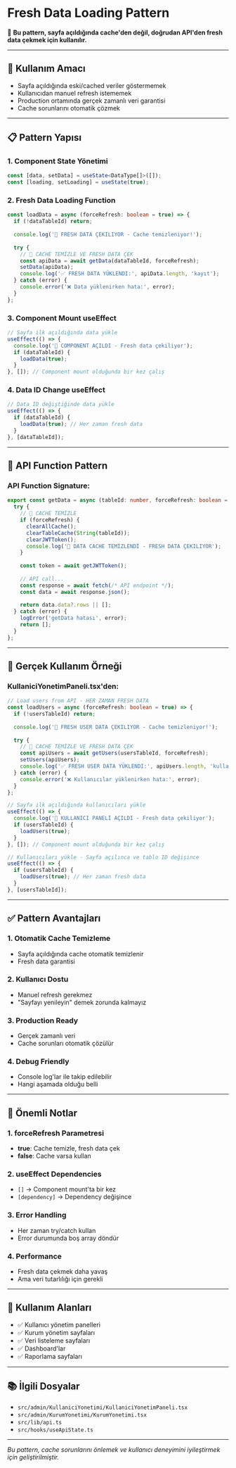 # Fresh Data Loading Pattern

📌 **Bu pattern, sayfa açıldığında cache'den değil, doğrudan API'den fresh data çekmek için kullanılır.**

---

## 🎯 **Kullanım Amacı**

- Sayfa açıldığında eski/cached veriler göstermemek
- Kullanıcıdan manuel refresh istememek
- Production ortamında gerçek zamanlı veri garantisi
- Cache sorunlarını otomatik çözmek

---

## 📋 **Pattern Yapısı**

### 1. **Component State Yönetimi**
```typescript
const [data, setData] = useState<DataType[]>([]);
const [loading, setLoading] = useState(true);
```

### 2. **Fresh Data Loading Function**
```typescript
const loadData = async (forceRefresh: boolean = true) => {
  if (!dataTableId) return;
  
  console.log('🔄 FRESH DATA ÇEKILIYOR - Cache temizleniyor!');
  
  try {
    // 🧹 CACHE TEMİZLE VE FRESH DATA ÇEK
    const apiData = await getData(dataTableId, forceRefresh);
    setData(apiData);
    console.log('✅ FRESH DATA YÜKLENDI:', apiData.length, 'kayıt');
  } catch (error) {
    console.error('❌ Data yüklenirken hata:', error);
  }
};
```

### 3. **Component Mount useEffect**
```typescript
// Sayfa ilk açıldığında data yükle
useEffect(() => {
  console.log('🚀 COMPONENT AÇILDI - Fresh data çekiliyor');
  if (dataTableId) {
    loadData(true);
  }
}, []); // Component mount olduğunda bir kez çalış
```

### 4. **Data ID Change useEffect**
```typescript
// Data ID değiştiğinde data yükle
useEffect(() => {
  if (dataTableId) {
    loadData(true); // Her zaman fresh data
  }
}, [dataTableId]);
```

---

## 🔧 **API Function Pattern**

### API Function Signature:
```typescript
export const getData = async (tableId: number, forceRefresh: boolean = false) => {
  try {
    // 🧹 CACHE TEMİZLE
    if (forceRefresh) {
      clearAllCache();
      clearTableCache(String(tableId));
      clearJWTToken();
      console.log('🧹 DATA CACHE TEMİZLENDİ - FRESH DATA ÇEKILIYOR');
    }
    
    const token = await getJWTToken();
    
    // API call...
    const response = await fetch(/* API endpoint */);
    const data = await response.json();
    
    return data.data?.rows || [];
  } catch (error) {
    logError('getData hatası', error);
    return [];
  }
};
```

---

## 📝 **Gerçek Kullanım Örneği**

### KullaniciYonetimPaneli.tsx'den:

```typescript
// Load users from API - HER ZAMAN FRESH DATA
const loadUsers = async (forceRefresh: boolean = true) => {
  if (!usersTableId) return;
  
  console.log('🔄 FRESH USER DATA ÇEKILIYOR - Cache temizleniyor!');
  
  try {
    // 🧹 CACHE TEMİZLE VE FRESH DATA ÇEK
    const apiUsers = await getUsers(usersTableId, forceRefresh);
    setUsers(apiUsers);
    console.log('✅ FRESH USER DATA YÜKLENDI:', apiUsers.length, 'kullanıcı');
  } catch (error) {
    console.error('❌ Kullanıcılar yüklenirken hata:', error);
  }
};

// Sayfa ilk açıldığında kullanıcıları yükle
useEffect(() => {
  console.log('🚀 KULLANICI PANELİ AÇILDI - Fresh data çekiliyor');
  if (usersTableId) {
    loadUsers(true);
  }
}, []); // Component mount olduğunda bir kez çalış

// Kullanıcıları yükle - Sayfa açılınca ve tablo ID değişince
useEffect(() => {
  if (usersTableId) {
    loadUsers(true); // Her zaman fresh data
  }
}, [usersTableId]);
```

---

## ✅ **Pattern Avantajları**

### 1. **Otomatik Cache Temizleme**
- Sayfa açıldığında cache otomatik temizlenir
- Fresh data garantisi

### 2. **Kullanıcı Dostu**
- Manuel refresh gerekmez
- "Sayfayı yenileyin" demek zorunda kalmayız

### 3. **Production Ready**
- Gerçek zamanlı veri
- Cache sorunları otomatik çözülür

### 4. **Debug Friendly**
- Console log'lar ile takip edilebilir
- Hangi aşamada olduğu belli

---

## 🚨 **Önemli Notlar**

### 1. **forceRefresh Parametresi**
- **true**: Cache temizle, fresh data çek
- **false**: Cache varsa kullan

### 2. **useEffect Dependencies**
- `[]` → Component mount'ta bir kez
- `[dependency]` → Dependency değişince

### 3. **Error Handling**
- Her zaman try/catch kullan
- Error durumunda boş array döndür

### 4. **Performance**
- Fresh data çekmek daha yavaş
- Ama veri tutarlılığı için gerekli

---

## 🎯 **Kullanım Alanları**

- ✅ Kullanıcı yönetim panelleri
- ✅ Kurum yönetim sayfaları
- ✅ Veri listeleme sayfaları
- ✅ Dashboard'lar
- ✅ Raporlama sayfaları

---

## 📚 **İlgili Dosyalar**

- `src/admin/KullaniciYonetimi/KullaniciYonetimPaneli.tsx`
- `src/admin/KurumYonetimi/KurumYonetimi.tsx`
- `src/lib/api.ts`
- `src/hooks/useApiState.ts`

---

*Bu pattern, cache sorunlarını önlemek ve kullanıcı deneyimini iyileştirmek için geliştirilmiştir.* 